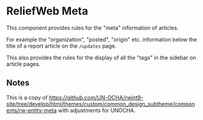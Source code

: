 ReliefWeb Meta
==============

This component provides rules for the "meta" information of articles.

For example the "organization", "posted", "origin" etc. information below the title of a report article on the `/updates` page.

This also provides the rules for the display of all the "tags" in the sidebar on article pages.

## Notes

This is a copy of https://github.com/UN-OCHA/rwint9-site/tree/develop/html/themes/custom/common_design_subtheme/components/rw-entity-meta with adjustments for UNOCHA.

